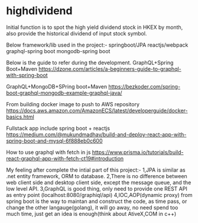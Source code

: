 # highdividend
Initial function is to spot the high yield dividend stock in HKEX by month, also provide the historical dividend of input stock symbol.

Below framework/lib used in the project:-
springboot/JPA
reactjs/webpack
graphql-spring boot
mongodb-spring boot

Below is the guide to refer during the development.
GraphQL+Spring Boot+Maven
https://dzone.com/articles/a-beginners-guide-to-graphql-with-spring-boot

GraphQL+MongoDB+SPring boot+Maven
https://bezkoder.com/spring-boot-graphql-mongodb-example-graphql-java/

From building docker image to push to AWS repository
https://docs.aws.amazon.com/AmazonECS/latest/developerguide/docker-basics.html

Fullstack app include spring boot + reactjs
https://medium.com/@mukundmadhav/build-and-deploy-react-app-with-spring-boot-and-mysql-6f888eb0c600

How to use graphql with fetch in js
https://www.prisma.io/tutorials/build-react-graphql-app-with-fetch-ct19#introduction

My feeling after complete the intial part of this project:-
1,JPA is similar as .net entity framework, ORM to database.
2,There is no difference between web client side and desktop client side, except the message queue, and the low level API.
3,GraphQL is good thing, only need to provide one REST API as entry point (localhost:8080/graphiql/api)
4,IOC,AOP(dynamic proxy) from spring boot is the way to maintan and construct the code, as time pass, or change the other langauge(golang), it will go away,
no need spend too much time, just get an idea is enough(think about AtiveX,COM in c++)
